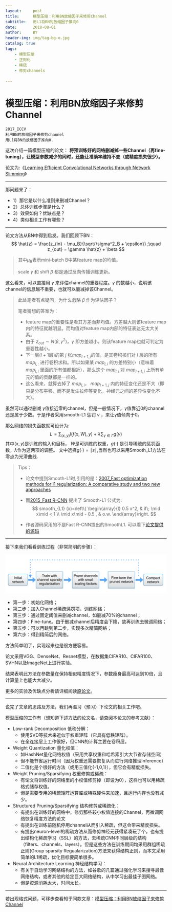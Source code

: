 ```yaml
---
layout:     post
title:      模型压缩：利用BN放缩因子来修剪Channel
subtitle:   用L1将BN的放缩因子推向0
date:       2018-08-01
author:     BY
header-img: img/tag-bg-o.jpg
catalog: true
tags:
    - 模型压缩
    - 正则化
    - 稀疏
    - 修剪channels

---
```



# 模型压缩：利用BN放缩因子来修剪Channel
    2017_ICCV
    利用BN的放缩因子来修剪channel
    用L1将BN的放缩因子推向0.

这次介绍一篇模型压缩的论文： **将预训练好的网络删减掉一些Channel（再fine-tuning），让模型参数减少的同时，还能让准确率维持不变（或精度损失很少）。**

论文为:《[Learning Efficient Convolutional Networks through Network Slimming](https://arxiv.org/abs/1708.06519)》

---

那问题来了：

- 1）那它是以什么准则来删减Channel？
- 2）总体训练步骤是什么？
- 3）效果如何？优缺点是？
- 4）类似相关工作有哪些？

---


论文方法从BN中得到启发。我们回顾下BN：
$$
\hat{z} = \frac{z_{in} - \mu_B}{\sqrt{\sigma^2_B + \epsilon}} ;\quad z_{out} = \gamma \hat{z} + \beta
$$

>其中$\mu_B$表示mini-batch B中某feature map的均值。
>
> scale $\gamma$ 和 shift $\beta$ 都是通过反向传播训练更新。


这么看来，可以直接用 $\gamma$ 来评估channel的重要程度。$\gamma$ 的数越小，说明该channel的信息越不重要，也就可以删减掉该Channel。

> 此处笔者有点疑问，为什么忽略 $\beta$ 作为评估因子？
> 
> 笔者猜想的答案为： 
> 
> - feature map的重要性是看其方差而非均值。方差越大则该feature map内的特征就越明显。而均值对feature map内部的特征表达无太大关系。
> - 由于 $z_{out} \sim N(\beta,\gamma^2)$，$\gamma$ 即方差越小，则该feature map也就可判定为重要性越小。
> - 下一层($l+1$层)的第 $j$ 张$map_{l+1,j}$的值，是其卷积核们对 $l$ 层的所有 $map_{l,:}$ 进行卷积求和。所以如果某 $map_{l,i}$ 的方差特别小（意味着 $map_{l,i}$ 里面的所有值都相近），那么这个 $map_{l,i}$ 对 $map_{l+1,j}$ 上所有单元的值的贡献都是一样的。
> - 这么看来，就算去掉了 $map_{l,i}$， $map_{l+1,j}$ 内的特征变化还是不大（即只是分布平移，而不是发生拉伸等变化，神经元之间的差异性变化不大）。
> 


虽然可以通过删减 $\gamma$值接近零的channel，但是一般情况下，$\gamma$值靠近0的channel还是属于少数。于是作者采用smooth-L1 惩罚 $\gamma$ ，来让$\gamma$值倾向于0。


那么网络的损失函数就可设计为:
$$
L=\sum_{(x,y)} l\big(f(x,W),y\big) + \lambda \sum_{\gamma \in \Gamma} g(\gamma)
$$
其中$(x,y)$是训练的输入和目标， $W$是可训练的权重，$g(\cdot)$ 是引导稀疏的惩罚函数，$\lambda$作为这两项的调整。 文中选择$g(\cdot)=\mid s\mid$,当然也可以采用Smooth_L1方法在零点为光滑曲线.

> Tips：
> 
> - 论文中提到Smooth-L1时,引用的是：[2007_Fast optimization methods for l1 regularization: A comparative study and two new approaches](https://link.springer.com/chapter/10.1007/978-3-540-74958-5_28)
>
> - 而[2015_Fast R-CNN](https://arxiv.org/abs/1504.08083) 提出了 Smooth-L1 公式为:
> $$ 
smooth_{L1} (x)=\left\{
             \begin{array}{l}
             0.5 x^2, & if\; \mid x\mid < 1 \\
             \mid x\mid - 0.5 , & o.w. 
             \end{array}\right.
$$ 
> - 作者源码采用的不是Fast R-CNN提出的SmoothL1. 可以看下[论文提供的源码](https://github.com/liuzhuang13/slimming)

---


接下来我们看看训练过程（非常简明的步骤）：

![](https://github.com/luonango/luonango.github.io/raw/master/img/pictures/NetworkSlimming_1.png)

- 第一步：初始化网络；
- 第二步：加入Channel稀疏惩罚项，训练网络；
- 第三步：通过固定阈值来删减channel，如删减70%的channel；
- 第四步：Fine-tune。由于删减channel后精度会下降，故再训练去微调网络；
- 第五步：可以再跳到第二步，实现多次精简网络；
- 第六步：得到精简后的网络。

方法简单明了，实现起来也是很方便容易。

论文采用VGG、DenseNet、Resnet模型，在数据集CIFAR10、CIFAR100、SVHN以及ImageNet上进行实验。

结果表明此方法在参数量在保持相似精度情况下，参数瘦身最高可达到10倍，且计算量上也能大大减少。

更多的实验及优缺点分析请详细阅读[原论文](https://arxiv.org/abs/1708.06519)。

---

说完了文章的思路及方法，我们再温习（预习）下论文的相关工作吧。

模型压缩的工作有（想知道下述方法的论文名，请查阅本论文的参考文献）：

- Low-rank Decomposition 低秩分解：
    + 使用SVD等技术来近似于权重矩阵（它具有低秩矩阵）。
    + 在全连接层上工作很好，但CNN的计算主要在卷积层。
- Weight Quantization 量化权值：
    + 如HashNet量化网络权值（采用共享权重和哈希索引大大节省存储空间）
    + 但不能节省运行时间（因为权重还需要恢复从而进行网络推理inference）
    + 二值化是个很好的方法（或用三值化{-1,0,1}），但它会有精度损失。
- Weight Pruning/Sparsifying 权重修剪或稀疏：
    + 有论文将训练好的网络里的小权值修剪掉（即设为0），这样也可以用稀疏格式储存权值。
    + 但是需要专用的稀疏矩阵运算库或特殊硬件来加速，且运行内存也没有减少。
- Structured Pruning/Sparsifying 结构修剪或稀疏化：
    + 有提出在训练好的网络中，修剪那些较小权值连接的Channel，再微调网络恢复精度方法的论文
    + 有提出在训练前随机停用channel从而引入稀疏，但这会带来精度损失。
    + 有提出neuron-level的稀疏方法从而修剪神经元获得紧凑玩了个，也有提出结构化稀疏学习（SSL）的方法，去稀疏CNN不同层级的结构（filters、channels、layers）。但是这些方法在训练期间均采用群组稀疏正则(Group sparsity Regualarization)方法来获得结构正则，而本文采用简单的L1稀疏，优化目标要简单很多。
- Neural Architecture Learning 神经结构学习：
    + 有关于自动学习网络结构的方法，如谷歌的几篇通过强化学习来搜寻最佳网络结构，或者其他的给定巨大网络结构，从中学习出最佳子图网络。
    + 但是资源消耗太大，时间太长。

---

若出现格式问题，可移步查看知乎同款文章：[模型压缩：利用BN放缩因子来修剪Channel](https://zhuanlan.zhihu.com/p/39761855)